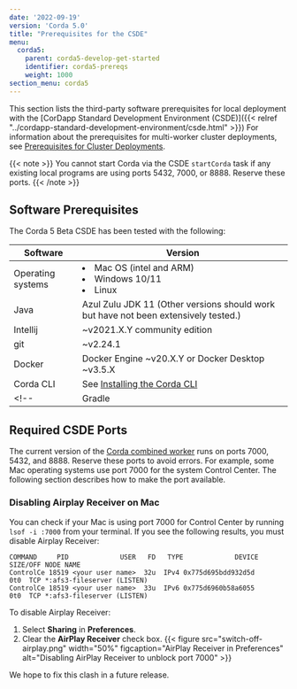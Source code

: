 ```yaml
---
date: '2022-09-19'
version: 'Corda 5.0'
title: "Prerequisites for the CSDE"
menu:
  corda5:
    parent: corda5-develop-get-started
    identifier: corda5-prereqs
    weight: 1000
section_menu: corda5
---
```


This section lists the third-party software prerequisites for local deployment with the [CorDapp Standard Development Environment (CSDE)]({{< relref "../cordapp-standard-development-environment/csde.html" >}})
For information about the prerequisites for multi-worker cluster deployments, see [Prerequisites for Cluster Deployments](../../../deploying-operating/deploying/prerequisites.html).

{{< note >}}
You cannot start Corda via the CSDE `startCorda` task if any existing local programs are using ports 5432, 7000, or 8888. Reserve these ports.
{{< /note >}}

## Software Prerequisites

The Corda 5 Beta CSDE has been tested with the following:

| Software          | Version                                                                             |
| ----------------- | ----------------------------------------------------------------------------------- |
| Operating systems | <li>Mac OS (intel and ARM)</li><li>Windows 10/11</li><li>Linux</li>                 |
| Java              | Azul Zulu JDK 11 (Other versions should work but have not been extensively tested.) |
| Intellij          | ~v2021.X.Y community edition                                                        |
| git               | ~v2.24.1                                                                            |
| Docker            | Docker Engine ~v20.X.Y or Docker Desktop ~v3.5.X                                    |
| Corda CLI         | See [Installing the Corda CLI](/en/platform/corda/5.0/developing-applications/tooling/installing-corda-cli.md)         |
<!--| Gradle |  7.0+   |-->

<!--## Hardware prerequisites

Most of the computers that we use to develop, build, and test Corda 5 have:

| Hardware  | Description                        |
| --------- | ---------------------------------- |
| CPU       | Gen 9 Intel (6 cores / 12 threads) |
| RAM       | 32GiB                              |
| Hard disk | At least 30GiB.                    |

These are not minimum specifications.
This what is known to work with the code as of Developer Preview 2.-->

## Required CSDE Ports

The current version of the [Corda combined worker](../cordapp-standard-development-environment/csde.html#gradle-helpers-for-the-combined-worker) runs on ports 7000, 5432, and 8888. Reserve these ports to avoid errors. For example, some Mac operating systems use port 7000 for the system Control Center. The following section describes how to make the port available.

### Disabling Airplay Receiver on Mac

You can check if your Mac is using port 7000 for Control Center by running `lsof -i :7000` from your terminal. If you see the following results, you must disable Airplay Receiver:

```shell
COMMAND     PID             USER   FD   TYPE             DEVICE SIZE/OFF NODE NAME
ControlCe 18519 <your user name>  32u  IPv4 0x775d695bdd932d5d      0t0  TCP *:afs3-fileserver (LISTEN)
ControlCe 18519 <your user name>  33u  IPv6 0x775d6960b58a6055      0t0  TCP *:afs3-fileserver (LISTEN)
```
To disable Airplay Receiver:
1. Select **Sharing** in **Preferences**.
2. Clear the **AirPlay Receiver** check box.
   {{< figure src="switch-off-airplay.png" width="50%" figcaption="AirPlay Receiver in Preferences" alt="Disabling AirPlay Receiver to unblock port 7000" >}}

We hope to fix this clash in a future release.
